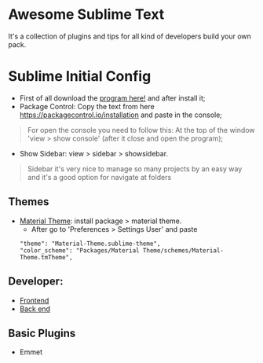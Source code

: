 # Awesome Sublime Text
It's a collection of plugins and tips for all kind of developers build your own pack.

# Sublime Initial Config
* First of all download the [program here!](https://www.sublimetext.com/3) and after install it;
* Package Control: Copy the text from here <https://packagecontrol.io/installation> and paste in the console;
> For open the console you need to follow this: At the top of the window 'view > show console' (after it close and open the program);
* Show Sidebar: view > sidebar > showsidebar.
> Sidebar it's very nice to manage so many projects by an easy way and it's a good option for navigate at folders

## Themes

* <a href="https://github.com/equinusocio/material-theme" target="_blank">Material Theme</a>: install package > material theme.
	- After go to 'Preferences > Settings User' and paste 
    ```
    "theme": "Material-Theme.sublime-theme",
    "color_scheme": "Packages/Material Theme/schemes/Material-Theme.tmTheme",
    ```


## Developer:

- [Frontend](front-end.md)
- [Back end](back-end.md)

## Basic Plugins
* Emmet
